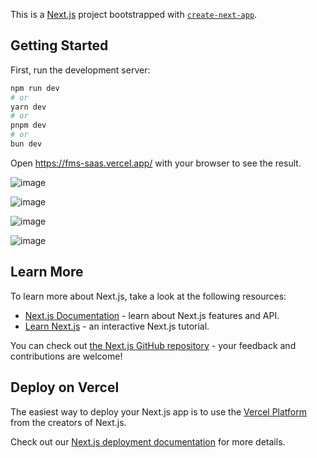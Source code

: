 This is a [Next.js](https://nextjs.org/) project bootstrapped with [`create-next-app`](https://github.com/vercel/next.js/tree/canary/packages/create-next-app).

## Getting Started

First, run the development server:

```bash
npm run dev
# or
yarn dev
# or
pnpm dev
# or
bun dev
```

Open https://fms-saas.vercel.app/ with your browser to see the result.

![image](https://github.com/user-attachments/assets/e9e60dcb-b357-4da5-9305-eb8357ef4f21)

![image](https://github.com/user-attachments/assets/ea3fcb4d-f1e6-4f08-bead-c17291bbf8ce)

![image](https://github.com/user-attachments/assets/5c1658b7-f76b-4cd7-b012-a4e2640e30ba)

![image](https://github.com/user-attachments/assets/6f9fdac8-1713-4ae2-8f00-655acdfb0574)



## Learn More

To learn more about Next.js, take a look at the following resources:

- [Next.js Documentation](https://nextjs.org/docs) - learn about Next.js features and API.
- [Learn Next.js](https://nextjs.org/learn) - an interactive Next.js tutorial.

You can check out [the Next.js GitHub repository](https://github.com/vercel/next.js/) - your feedback and contributions are welcome!

## Deploy on Vercel

The easiest way to deploy your Next.js app is to use the [Vercel Platform](https://vercel.com/new?utm_medium=default-template&filter=next.js&utm_source=create-next-app&utm_campaign=create-next-app-readme) from the creators of Next.js.

Check out our [Next.js deployment documentation](https://nextjs.org/docs/deployment) for more details.
